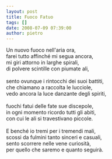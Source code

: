 ```yaml
---
layout: post
title: Fuoco Fatuo
tags: []
date: 2008-07-09 07:39:00
author: pietro
---
```

Un nuovo fuoco nell'aria ora,<br/>farei tutto affinché mi segua ancora,<br/>mi giri attorno in larghe spirali,<br/>di polvere scintille con piumate ali,<br/><br/>sento ovunque i rintocchi dei suoi battiti,<br/>che chiamano a raccolta le lucciole,<br/>vedo ancora la luce danzante degli spiriti,<br/><br/>fuochi fatui delle fate sue discepole,<br/>in ogni momento ricordo tutti gli abiti,<br/>con cui le ali si travestivano piccole.<br/><br/>E benché io tremi per i tremendi mali,<br/>scossi da fulmini tanto sinceri e casuali,<br/>sento scorrere nelle vene curiosità,<br/>per quello che saremo e quanto seguirà.
